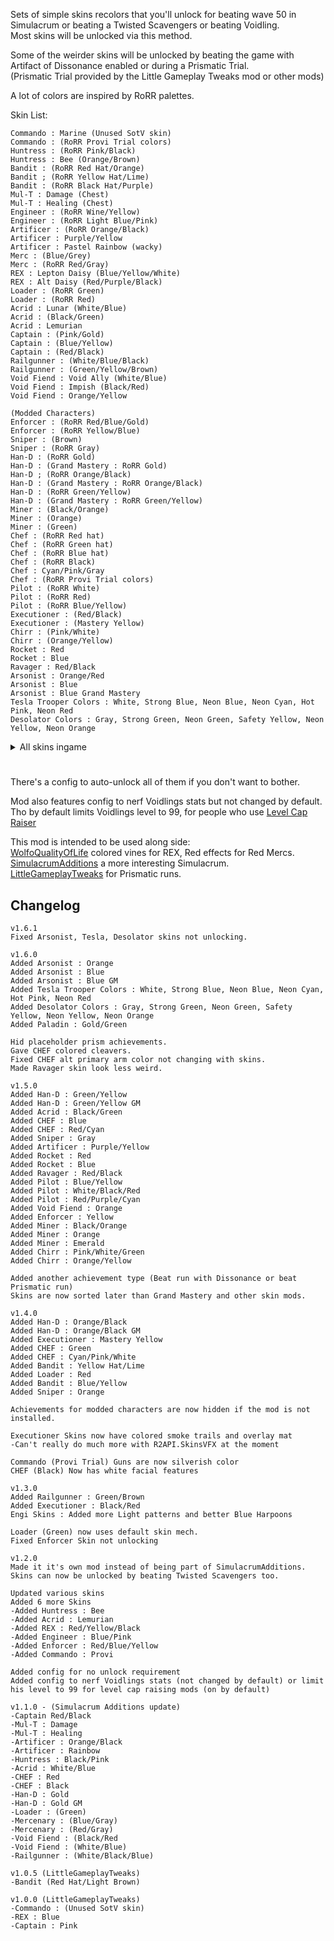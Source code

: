 Sets of simple skins recolors that you'll unlock for beating wave 50 in Simulacrum or beating a Twisted Scavengers or beating Voidling.\
Most skins will be unlocked via this method.

Some of the weirder skins will be unlocked by beating the game with Artifact of Dissonance enabled or during a Prismatic Trial.\
(Prismatic Trial provided by the Little Gameplay Tweaks mod or other mods)

A lot of colors are inspired by RoRR palettes.

Skin List:
```
Commando : Marine (Unused SotV skin)
Commando : (RoRR Provi Trial colors)
Huntress : (RoRR Pink/Black)
Huntress : Bee (Orange/Brown)
Bandit : (RoRR Red Hat/Orange)
Bandit ; (RoRR Yellow Hat/Lime)
Bandit : (RoRR Black Hat/Purple)
Mul-T : Damage (Chest)
Mul-T : Healing (Chest)
Engineer : (RoRR Wine/Yellow)
Engineer : (RoRR Light Blue/Pink)
Artificer : (RoRR Orange/Black)
Artificer : Purple/Yellow
Artificer : Pastel Rainbow (wacky)
Merc : (Blue/Grey)
Merc : (RoRR Red/Gray)
REX : Lepton Daisy (Blue/Yellow/White)
REX : Alt Daisy (Red/Purple/Black)
Loader : (RoRR Green)
Loader : (RoRR Red)
Acrid : Lunar (White/Blue)
Acrid : (Black/Green)
Acrid : Lemurian
Captain : (Pink/Gold)
Captain : (Blue/Yellow)
Captain : (Red/Black)
Railgunner : (White/Blue/Black)
Railgunner : (Green/Yellow/Brown)
Void Fiend : Void Ally (White/Blue)
Void Fiend : Impish (Black/Red)
Void Fiend : Orange/Yellow

(Modded Characters)
Enforcer : (RoRR Red/Blue/Gold)
Enforcer : (RoRR Yellow/Blue)
Sniper : (Brown)
Sniper : (RoRR Gray)
Han-D : (RoRR Gold)
Han-D : (Grand Mastery : RoRR Gold)
Han-D ; (RoRR Orange/Black)
Han-D : (Grand Mastery : RoRR Orange/Black)
Han-D : (RoRR Green/Yellow)
Han-D : (Grand Mastery : RoRR Green/Yellow)
Miner : (Black/Orange)
Miner : (Orange)
Miner : (Green)
Chef : (RoRR Red hat)
Chef : (RoRR Green hat)
Chef : (RoRR Blue hat)
Chef : (RoRR Black)
Chef : Cyan/Pink/Gray
Chef : (RoRR Provi Trial colors)
Pilot : (RoRR White)
Pilot : (RoRR Red)
Pilot : (RoRR Blue/Yellow)
Executioner : (Red/Black)
Executioner : (Mastery Yellow)
Chirr : (Pink/White)
Chirr : (Orange/Yellow)
Rocket : Red
Rocket : Blue
Ravager : Red/Black
Arsonist : Orange/Red
Arsonist : Blue
Arsonist : Blue Grand Mastery
Tesla Trooper Colors : White, Strong Blue, Neon Blue, Neon Cyan, Hot Pink, Neon Red
Desolator Colors : Gray, Strong Green, Neon Green, Safety Yellow, Neon Yellow, Neon Orange
```

<details>
  <summary>All skins ingame</summary>

![](https://github.com/WolfoIsBestWolf/ror2-WolfoSkins/blob/main/modPageImages/allSkins.png?raw=true)
![](https://github.com/WolfoIsBestWolf/ror2-WolfoSkins/blob/main/modPageImages/allSkinsModded.png?raw=true)
</details>

#
There's a config to auto-unlock all of them if you don't want to bother.

Mod also features config to nerf Voidlings stats but not changed by default.\
Tho by default limits Voidlings level to 99, for people who use [Level Cap Raiser](https://thunderstore.io/package/Moffein/Raise_Monster_Level_Cap/)

This mod is intended to be used along side:\
[WolfoQualityOfLife](https://thunderstore.io/package/Wolfo/WolfoQualityOfLife/) colored vines for REX, Red effects for Red Mercs.\
[SimulacrumAdditions](https://thunderstore.io/package/Wolfo/SimulacrumAdditions) a more interesting Simulacrum.\
[LittleGameplayTweaks](https://thunderstore.io/package/Wolfo/LittleGameplayTweaks/) for Prismatic runs.
## Changelog
```
v1.6.1
Fixed Arsonist, Tesla, Desolator skins not unlocking.

v1.6.0
Added Arsonist : Orange
Added Arsonist : Blue
Added Arsonist : Blue GM
Added Tesla Trooper Colors : White, Strong Blue, Neon Blue, Neon Cyan, Hot Pink, Neon Red
Added Desolator Colors : Gray, Strong Green, Neon Green, Safety Yellow, Neon Yellow, Neon Orange
Added Paladin : Gold/Green

Hid placeholder prism achievements.
Gave CHEF colored cleavers.
Fixed CHEF alt primary arm color not changing with skins.
Made Ravager skin look less weird.

v1.5.0
Added Han-D : Green/Yellow
Added Han-D : Green/Yellow GM
Added Acrid : Black/Green
Added CHEF : Blue
Added CHEF : Red/Cyan
Added Sniper : Gray
Added Artificer : Purple/Yellow
Added Rocket : Red
Added Rocket : Blue
Added Ravager : Red/Black
Added Pilot : Blue/Yellow
Added Pilot : White/Black/Red
Added Pilot : Red/Purple/Cyan
Added Void Fiend : Orange
Added Enforcer : Yellow
Added Miner : Black/Orange
Added Miner : Orange
Added Miner : Emerald
Added Chirr : Pink/White/Green
Added Chirr : Orange/Yellow

Added another achievement type (Beat run with Dissonance or beat Prismatic run)
Skins are now sorted later than Grand Mastery and other skin mods.

v1.4.0
Added Han-D : Orange/Black
Added Han-D : Orange/Black GM
Added Executioner : Mastery Yellow
Added CHEF : Green
Added CHEF : Cyan/Pink/White
Added Bandit : Yellow Hat/Lime
Added Loader : Red
Added Bandit : Blue/Yellow
Added Sniper : Orange

Achievements for modded characters are now hidden if the mod is not installed.

Executioner Skins now have colored smoke trails and overlay mat
-Can't really do much more with R2API.SkinsVFX at the moment

Commando (Provi Trial) Guns are now silverish color
CHEF (Black) Now has white facial features

v1.3.0
Added Railgunner : Green/Brown
Added Executioner : Black/Red
Engi Skins : Added more Light patterns and better Blue Harpoons

Loader (Green) now uses default skin mech.
Fixed Enforcer Skin not unlocking

v1.2.0
Made it it's own mod instead of being part of SimulacrumAdditions.
Skins can now be unlocked by beating Twisted Scavengers too.

Updated various skins
Added 6 more Skins
-Added Huntress : Bee
-Added Acrid : Lemurian
-Added REX : Red/Yellow/Black
-Added Engineer : Blue/Pink
-Added Enforcer : Red/Blue/Yellow
-Added Commando : Provi

Added config for no unlock requirement
Added config to nerf Voidlings stats (not changed by default) or limit his level to 99 for level cap raising mods (on by default)

v1.1.0 - (Simulacrum Additions update)
-Captain Red/Black
-Mul-T : Damage
-Mul-T : Healing
-Artificer : Orange/Black
-Artificer : Rainbow
-Huntress : Black/Pink
-Acrid : White/Blue
-CHEF : Red
-CHEF : Black
-Han-D : Gold
-Han-D : Gold GM
-Loader : (Green)
-Mercenary : (Blue/Gray)
-Mercenary : (Red/Gray)
-Void Fiend : (Black/Red
-Void Fiend : (White/Blue)
-Railgunner : (White/Black/Blue)

v1.0.5 (LittleGameplayTweaks)
-Bandit (Red Hat/Light Brown)

v1.0.0 (LittleGameplayTweaks)
-Commando : (Unused SotV skin)
-REX : Blue
-Captain : Pink

